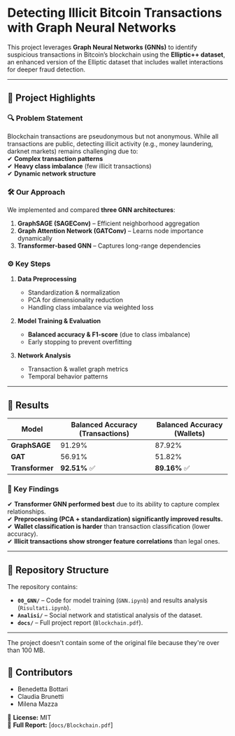 # **Detecting Illicit Bitcoin Transactions with Graph Neural Networks**  

This project leverages **Graph Neural Networks (GNNs)** to identify suspicious transactions in Bitcoin’s blockchain using the **Elliptic++ dataset**, an enhanced version of the Elliptic dataset that includes wallet interactions for deeper fraud detection.  

---

## **📌 Project Highlights**  

### **🔍 Problem Statement**  
Blockchain transactions are pseudonymous but not anonymous. While all transactions are public, detecting illicit activity (e.g., money laundering, darknet markets) remains challenging due to:  
✔ **Complex transaction patterns**  
✔ **Heavy class imbalance** (few illicit transactions)  
✔ **Dynamic network structure**  

### **🛠️ Our Approach**  
We implemented and compared **three GNN architectures**:  
1. **GraphSAGE (SAGEConv)** – Efficient neighborhood aggregation  
2. **Graph Attention Network (GATConv)** – Learns node importance dynamically  
3. **Transformer-based GNN** – Captures long-range dependencies  

### **⚙️ Key Steps**  
1. **Data Preprocessing**  
   - Standardization & normalization  
   - PCA for dimensionality reduction  
   - Handling class imbalance via weighted loss  

2. **Model Training & Evaluation**  
   - **Balanced accuracy & F1-score** (due to class imbalance)  
   - Early stopping to prevent overfitting  

3. **Network Analysis**  
   - Transaction & wallet graph metrics  
   - Temporal behavior patterns  

---

## **🚀 Results**  

| **Model**       | **Balanced Accuracy (Transactions)** | **Balanced Accuracy (Wallets)** |
|----------------|----------------------------------|-----------------------------|
| **GraphSAGE**  | 91.29%                          | 87.92%                      |
| **GAT**        | 56.91%                          | 51.82%                      |
| **Transformer**| **92.51%** ✅                   | **89.16%** ✅               |

### **🔑 Key Findings**  
✔ **Transformer GNN performed best** due to its ability to capture complex relationships.  
✔ **Preprocessing (PCA + standardization) significantly improved results.**  
✔ **Wallet classification is harder** than transaction classification (lower accuracy).  
✔ **Illicit transactions show stronger feature correlations** than legal ones.  

---

## **📂 Repository Structure**  
The repository contains:  
- **`00_GNN/`** – Code for model training (`GNN.ipynb`) and results analysis (`Risultati.ipynb`).  
- **`Analisi/`** – Social network and statistical analysis of the dataset.  
- **`docs/`** – Full project report (`Blockchain.pdf`).  

---
The project doesn't contain some of the original file because they're over than 100 MB.

## **👥 Contributors**  
- Benedetta Bottari  
- Claudia Brunetti  
- Milena Mazza  

📜 **License:** MIT  
📄 **Full Report:** [`docs/Blockchain.pdf`]
